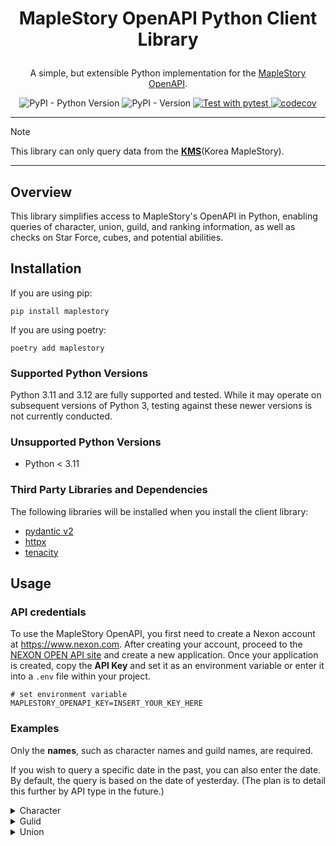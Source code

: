 # <p align="center">MapleStory OpenAPI Python Client Library</p>
<p align="center">A simple, but extensible Python implementation for the <a href="https://openapi.nexon.com/game/maplestory/?id=22">MapleStory OpenAPI</a>.</p>
<p align="center">
<a>
    <img src="https://img.shields.io/pypi/pyversions/maplestory" alt="PyPI - Python Version">
</a>
<a>
    <img src="https://img.shields.io/pypi/v/maplestory" alt="PyPI - Version">
</a>
<a href="https://github.com/nanpuhaha/maplestory-py/actions/workflows/pytest.yml">
    <img src="https://github.com/nanpuhaha/maplestory-py/actions/workflows/pytest.yml/badge.svg" alt="Test with pytest">
</a>
<a href="https://codecov.io/gh/nanpuhaha/maplestory-py">
    <img src="https://codecov.io/gh/nanpuhaha/maplestory-py/graph/badge.svg?token=H4S1BWRFJB" alt="codecov">
</a>
</p>

---

> [!NOTE]
> This library can only query data from the **[KMS](https://maplestory.nexon.com)**(Korea MapleStory).

---

## Overview

This library simplifies access to MapleStory's OpenAPI in Python, enabling queries of character, union, guild, and ranking information, as well as checks on Star Force, cubes, and potential abilities.

## Installation

If you are using pip:

```shell
pip install maplestory
```

If you are using poetry:

```shell
poetry add maplestory
```

### Supported Python Versions

Python 3.11 and 3.12 are fully supported and tested. While it may operate on subsequent versions of Python 3, testing against these newer versions is not currently conducted.

### Unsupported Python Versions

- Python < 3.11

### Third Party Libraries and Dependencies

The following libraries will be installed when you install the client library:

- [pydantic v2](https://docs.pydantic.dev)
- [httpx](https://www.python-httpx.org)
- [tenacity](https://tenacity.readthedocs.io)

## Usage

### API credentials

To use the MapleStory OpenAPI, you first need to create a Nexon account at https://www.nexon.com. After creating your account, proceed to the [NEXON OPEN API site](https://openapi.nexon.com) and create a new application. Once your application is created, copy the **API Key** and set it as an environment variable or enter it into a `.env` file within your project.

```env
# set environment variable
MAPLESTORY_OPENAPI_KEY=INSERT_YOUR_KEY_HERE
```

### Examples

Only the **names**, such as character names and guild names, are required.

If you wish to query a specific date in the past, you can also enter the date.
By default, the query is based on the date of yesterday. (The plan is to detail this further by API type in the future.)

<details>
<summary>Character</summary>

You can query all character data using just the **character name** using `Character` class.

```python
>>> from mapletory.services.character import Character
>>> char = Character(name="온앤온")

>>> print(char)
CharacterBasic(
    date=datetime.datetime(2024, 2, 10, 0, 0, tzinfo=TzInfo(+09:00)),
    name='온앤온',
    world='스카니아',
    gender='여',
    job='아크메이지(썬,콜)',
    job_level=6,
    level=280,
    exp=29014907373569,
    exp_rate=86.232,
    guild_name='온앤온',
    image=<PIL.PngImagePlugin.PngImageFile image mode=RGBA size=96x96 at 0x1063C16D0>
)

>>> print(char.ability)
Ability(
    date=datetime.datetime(2024, 2, 4, 0, 0, tzinfo=TzInfo(+09:00)),
    grade='레전드리',
    info=[
        AbilityInfoItem(grade='레전드리', value='버프 스킬의 지속 시간 50% 증가'),
        AbilityInfoItem(grade='유니크', value='상태 이상에 걸린 대상 공격 시 데미지 8% 증가'),
        AbilityInfoItem(grade='유니크', value='보스 몬스터 공격 시 데미지 10% 증가')
    ],
    remain_fame=465283,
    preset_no=1,
    preset1=AbilityPreset(
        grade='레전드리',
        info=[
            AbilityInfoItem(grade='레전드리', value='버프 스킬의 지속 시간 50% 증가'),
            AbilityInfoItem(grade='유니크', value='상태 이상에 걸린 대상 공격 시 데미지 8% 증가'),
            AbilityInfoItem(grade='유니크', value='보스 몬스터 공격 시 데미지 10% 증가')
        ]
    ),
    preset2=AbilityPreset(
        grade='레전드리',
        info=[
            AbilityInfoItem(grade='레전드리', value='아이템 드롭률 19% 증가'),
            AbilityInfoItem(grade='에픽', value='버프 스킬의 지속 시간 19% 증가'),
            AbilityInfoItem(grade='유니크', value='메소 획득량 15% 증가')
        ]
    ),
    preset3=AbilityPreset(
        grade='에픽',
        info=[
            AbilityInfoItem(grade='에픽', value='모든 능력치 15 증가'),
            AbilityInfoItem(grade='레어', value='모든 능력치 5 증가'),
            AbilityInfoItem(grade='레어', value='모든 능력치 5 증가')
        ]
    )
)
```
</details>

<details>
<summary>Gulid</summary>

To query guild information, you only need the **guild name** and the **world name** to which the guild belongs.

```python
>>> from mapletory.services.guild import Guild
>>> guild = Guild(name="리더", world="스카니아")

>>> print(guild)
Guild(
    name='리더',
    world='스카니아',
    id='789b457f357ce6ac3e1bfa1c95ccaac6',
    basic=GuildBasic(
        date=datetime.datetime(2024, 2, 7, 0, 0, tzinfo=TzInfo(+09:00)),
        world='스카니아',
        name='리더',
        level=29,
        fame=65312548,
        point=10000000,
        master_name='아델',
        member_count=160,
        members=[
            '아델',
            '충신정럭이1',
            '충신정럭이2',
            ...
        ],
        skills=[
            GuildSkill(
                name='장사꾼',
                description='[마스터 레벨 : 3]\r\n상점에서 물건을 구매 시 싸게 살 수 있다. 단, 일부 아이템에는 적용되지 않는다.\n[필요 조건]: 길드 10레벨 이상\n[필요 스킬]: 잔돈이 눈에 띄네 3레벨 이상',
                level=3,
                effect='상점에서 물건 구매 시 4% 싸게 구매 가능. 단, 판매 가격 대비 구매 가격이 70% 이상일 경우 적용되지 않음',
                icon=Url('https://open.api.nexon.com/static/maplestory/SkillIcon/KFGDLHOBMI.png')
            ),
            ...
        ],
        noblesse_skills=[
            GuildSkill(
                name='보스 킬링 머신',
                description='[마스터 레벨 : 15]\r\n일정 시간 동안 보스 몬스터 공격 시 데미지가 증가한다.',
                level=15,
                effect='30분 동안 보스 몬스터 공격 시 데미지 30% 증가, 재사용 대기시간 60분',
                icon=Url('https://open.api.nexon.com/static/maplestory/SkillIcon/KFGDLHPBOC.png')
            ),
            ...
        ],
        mark=<PIL.PngImagePlugin.PngImageFile image mode=RGBA size=17x17 at 0x10C9C04D0>,
        is_custom_mark=True
    )
)
```
</details>

<details>
<summary>Union</summary>

Raider effects, occupation effects, and artifact effects each show a **summarized result**.

For example, if there are two instances of `STR 100 increase`, it will be shown as `STR 200 increase`.

In addition, `STR, DEX, LUK 40 increase` is broken down into `STR 40 increase`, `DEX 40 increase`, `LUK 40 increase`, and `Attack/Magic Attack 20 increase` is calculated as `Attack 20 increase`, `Magic Attack 20 increase`.

However, options that ignore defense rate are not combined due to multiplicative application. (Plans are to provide ignored defense rate calculations in a multiplicative manner in the future.)

```python
>>> from maplestory.services.union import Union
>>> union = Union(character_name="온앤온")
>>> print(union)
Union(
    character_name='온앤온',
    date=datetime.datetime(2024, 2, 9, 9, 59, 37, 37959, tzinfo=zoneinfo.ZoneInfo(key='Asia/Seoul')),
    level=8870,
    grade='그랜드 마스터 유니온 2',
    raider_stats=UnionStats(
        [
            UnionStat(stat='DEX 320 증가'),
            UnionStat(stat='INT 660 증가'),
            UnionStat(stat='LUK 440 증가'),
            UnionStat(stat='STR 440 증가'),
            UnionStat(stat='경험치 획득량 10% 증가'),
            UnionStat(stat='공격 시 20%의 확률로 데미지 16% 증가'),
            UnionStat(stat='공격력 20 증가'),
            UnionStat(stat='마력 20 증가'),
            UnionStat(stat='메소 획득량 4% 증가'),
            UnionStat(stat='방어율 무시 5% 증가'),
            UnionStat(stat='버프 지속시간 20% 증가'),
            UnionStat(stat='보스 몬스터 공격 시 데미지 5% 증가'),
            UnionStat(stat='상태 이상 내성 4 증가'),
            UnionStat(stat='스킬 재사용 대기시간 5% 감소'),
            UnionStat(stat='적 공격마다 70%의 확률로 순수 MP의 8% 회복'),
            UnionStat(stat='최대 MP 6% 증가'),
            UnionStat(stat='크리티컬 데미지 5% 증가'),
            UnionStat(stat='크리티컬 확률 8% 증가')
        ]
    ),
    occupied_stats=UnionStats(
        [
            UnionStat(stat='INT 25 증가'),
            UnionStat(stat='LUK 5 증가'),
            UnionStat(stat='마력 5 증가'),
            UnionStat(stat='방어율 무시 33% 증가'),
            UnionStat(stat='버프 지속시간 40% 증가'),
            UnionStat(stat='보스 몬스터 공격 시 데미지 23% 증가'),
            UnionStat(stat='크리티컬 데미지 20.00% 증가'),
            UnionStat(stat='크리티컬 확률 11% 증가')
        ]
    ),
    artifact_effects=[
        UnionArtifactEffect(name='올스탯 150 증가', level=10),
        UnionArtifactEffect(name='공격력 18, 마력 18 증가', level=6),
        UnionArtifactEffect(name='데미지 15.00% 증가', level=10),
        UnionArtifactEffect(name='보스 몬스터 공격 시 데미지 15.00% 증가', level=10),
        UnionArtifactEffect(name='몬스터 방어율 무시 20% 증가', level=10),
        UnionArtifactEffect(name='버프 지속시간 20% 증가', level=10),
        UnionArtifactEffect(name='아이템 드롭률 7% 증가', level=6),
        UnionArtifactEffect(name='크리티컬 확률 20% 증가', level=10),
        UnionArtifactEffect(name='크리티컬 데미지 2.40% 증가', level=6)
    ]
)
```

You can also access attributes in Korean.
- `공격대원효과`
- `공격대점령효과`
- `아티팩트효과`

```python
>>> print(union.공격대원효과)
UnionStats(
    [
        UnionStat('DEX 320 증가'),
        UnionStat('INT 660 증가'),
        UnionStat('LUK 440 증가'),
        UnionStat('STR 440 증가'),
        UnionStat('경험치 획득량 10% 증가'),
        UnionStat('공격 시 20%의 확률로 데미지 16% 증가'),
        UnionStat('공격력 20 증가'),
        UnionStat('마력 20 증가'),
        UnionStat('메소 획득량 4% 증가'),
        UnionStat('방어율 무시 5% 증가'),
        UnionStat('버프 지속시간 20% 증가'),
        UnionStat('보스 몬스터 공격 시 데미지 5% 증가'),
        UnionStat('상태 이상 내성 4 증가'),
        UnionStat('스킬 재사용 대기시간 5% 감소'),
        UnionStat('적 공격마다 70%의 확률로 순수 MP의 8% 회복'),
        UnionStat('최대 MP 6% 증가'),
        UnionStat('크리티컬 데미지 5% 증가'),
        UnionStat('크리티컬 확률 8% 증가')
    ]
)

>>> print(union.공격대점령효과)
UnionStats(
    [
        UnionStat('INT 25 증가'),
        UnionStat('LUK 5 증가'),
        UnionStat('마력 5 증가'),
        UnionStat('방어율 무시 33% 증가'),
        UnionStat('버프 지속시간 40% 증가'),
        UnionStat('보스 몬스터 공격 시 데미지 23% 증가'),
        UnionStat('크리티컬 데미지 20.00% 증가'),
        UnionStat('크리티컬 확률 11% 증가')
    ]
)

>>> print(union.아티팩트효과)
[
    UnionArtifactEffect(name='올스탯 150 증가', level=10),
    UnionArtifactEffect(name='공격력 18, 마력 18 증가', level=6),
    UnionArtifactEffect(name='데미지 15.00% 증가', level=10),
    UnionArtifactEffect(name='보스 몬스터 공격 시 데미지 15.00% 증가', level=10),
    UnionArtifactEffect(name='몬스터 방어율 무시 20% 증가', level=10),
    UnionArtifactEffect(name='버프 지속시간 20% 증가', level=10),
    UnionArtifactEffect(name='아이템 드롭률 7% 증가', level=6),
    UnionArtifactEffect(name='크리티컬 확률 20% 증가', level=10),
    UnionArtifactEffect(name='크리티컬 데미지 2.40% 증가', level=6)
]
```
</details>
